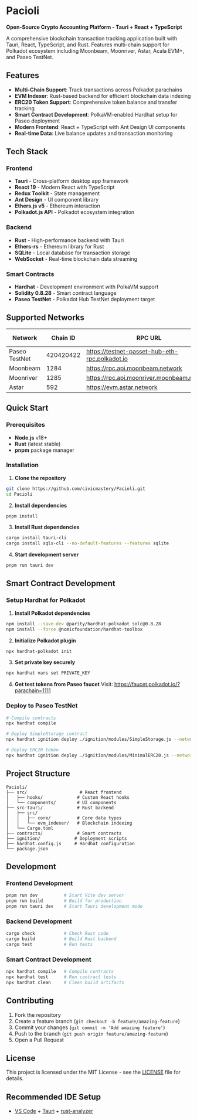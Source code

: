 # Pacioli

**Open-Source Crypto Accounting Platform - Tauri + React + TypeScript**

A comprehensive blockchain transaction tracking application built with Tauri, React, TypeScript, and Rust. Features multi-chain support for Polkadot ecosystem including Moonbeam, Moonriver, Astar, Acala EVM+, and Paseo TestNet.

## Features

- **Multi-Chain Support**: Track transactions across Polkadot parachains
- **EVM Indexer**: Rust-based backend for efficient blockchain data indexing
- **ERC20 Token Support**: Comprehensive token balance and transfer tracking
- **Smart Contract Development**: PolkaVM-enabled Hardhat setup for Paseo deployment
- **Modern Frontend**: React + TypeScript with Ant Design UI components
- **Real-time Data**: Live balance updates and transaction monitoring

## Tech Stack

### Frontend

- **Tauri** - Cross-platform desktop app framework
- **React 19** - Modern React with TypeScript
- **Redux Toolkit** - State management
- **Ant Design** - UI component library
- **Ethers.js v5** - Ethereum interaction
- **Polkadot.js API** - Polkadot ecosystem integration

### Backend

- **Rust** - High-performance backend with Tauri
- **Ethers-rs** - Ethereum library for Rust
- **SQLite** - Local database for transaction storage
- **WebSocket** - Real-time blockchain data streaming

### Smart Contracts

- **Hardhat** - Development environment with PolkaVM support
- **Solidity 0.8.28** - Smart contract language
- **Paseo TestNet** - Polkadot Hub TestNet deployment target

## Supported Networks

| Network       | Chain ID  | RPC URL                                        | Native Token |
| ------------- | --------- | ---------------------------------------------- | ------------ |
| Paseo TestNet | 420420422 | https://testnet-passet-hub-eth-rpc.polkadot.io | PAS          |
| Moonbeam      | 1284      | https://rpc.api.moonbeam.network               | GLMR         |
| Moonriver     | 1285      | https://rpc.api.moonriver.moonbeam.network     | MOVR         |
| Astar         | 592       | https://evm.astar.network                      | ASTR         |

## Quick Start

### Prerequisites

- **Node.js** v18+
- **Rust** (latest stable)
- **pnpm** package manager

### Installation

1. **Clone the repository**

```bash
git clone https://github.com/civicmastery/Pacioli.git
cd Pacioli
```

2. **Install dependencies**

```bash
pnpm install
```

3. **Install Rust dependencies**

```bash
cargo install tauri-cli
cargo install sqlx-cli --no-default-features --features sqlite
```

4. **Start development server**

```bash
pnpm run tauri dev
```

## Smart Contract Development

### Setup Hardhat for Polkadot

1. **Install Polkadot dependencies**

```bash
npm install --save-dev @parity/hardhat-polkadot solc@0.8.28
npm install --force @nomicfoundation/hardhat-toolbox
```

2. **Initialize Polkadot plugin**

```bash
npx hardhat-polkadot init
```

3. **Set private key securely**

```bash
npx hardhat vars set PRIVATE_KEY
```

4. **Get test tokens from Paseo faucet**
   Visit: https://faucet.polkadot.io/?parachain=1111

### Deploy to Paseo TestNet

```bash
# Compile contracts
npx hardhat compile

# Deploy SimpleStorage contract
npx hardhat ignition deploy ./ignition/modules/SimpleStorage.js --network passetHub

# Deploy ERC20 token
npx hardhat ignition deploy ./ignition/modules/MinimalERC20.js --network passetHub
```

## Project Structure

```
Pacioli/
├── src/                    # React frontend
│   ├── hooks/             # Custom React hooks
│   └── components/        # UI components
├── src-tauri/             # Rust backend
│   ├── src/
│   │   ├── core/          # Core data types
│   │   └── evm_indexer/   # Blockchain indexing
│   └── Cargo.toml
├── contracts/             # Smart contracts
├── ignition/             # Deployment scripts
├── hardhat.config.js     # Hardhat configuration
└── package.json
```

## Development

### Frontend Development

```bash
pnpm run dev          # Start Vite dev server
pnpm run build        # Build for production
pnpm run tauri dev    # Start Tauri development mode
```

### Backend Development

```bash
cargo check           # Check Rust code
cargo build           # Build Rust backend
cargo test            # Run tests
```

### Smart Contract Development

```bash
npx hardhat compile   # Compile contracts
npx hardhat test      # Run contract tests
npx hardhat clean     # Clean build artifacts
```

## Contributing

1. Fork the repository
2. Create a feature branch (`git checkout -b feature/amazing-feature`)
3. Commit your changes (`git commit -m 'Add amazing feature'`)
4. Push to the branch (`git push origin feature/amazing-feature`)
5. Open a Pull Request

## License

This project is licensed under the MIT License - see the [LICENSE](LICENSE) file for details.

## Recommended IDE Setup

- [VS Code](https://code.visualstudio.com/) + [Tauri](https://marketplace.visualstudio.com/items?itemName=tauri-apps.tauri-vscode) + [rust-analyzer](https://marketplace.visualstudio.com/items?itemName=rust-lang.rust-analyzer)
